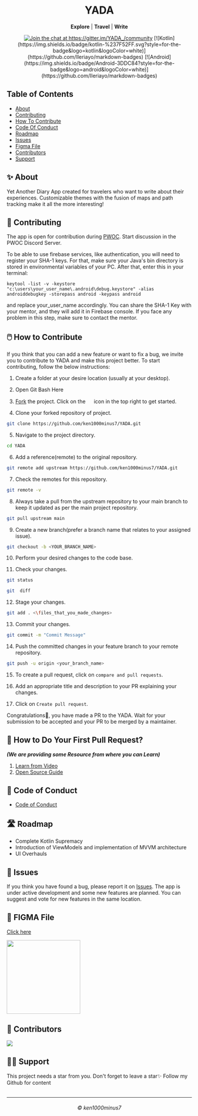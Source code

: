 <div align="center">
<h1 id="yada">YADA</h1>
<p><strong>Explore</strong> | <strong>Travel</strong> | <strong>Write</strong></p>
<p><a href="https://gitter.im/YADA_/community?utm_source=badge&amp;utm_medium=badge&amp;utm_campaign=pr-badge&amp;utm_content=badge"><img src="https://badges.gitter.im/YADA_/community.svg" alt="Join the chat at https://gitter.im/YADA_/community"></a>
 [![Kotlin](https://img.shields.io/badge/kotlin-%237F52FF.svg?style=for-the-badge&logo=kotlin&logoColor=white)](https://github.com/Ileriayo/markdown-badges)
 [![Android](https://img.shields.io/badge/Android-3DDC84?style=for-the-badge&logo=android&logoColor=white)](https://github.com/Ileriayo/markdown-badges)
</p>
</div>


## Table of Contents

- [About](#about)
- [Contributing](#contributing)
- [How To Contribute](#howto)
- [Code Of Conduct](#coc)
- [Roadmap](#roadmap)
- [Issues](#issues)
- [Figma File](#figma)
- [Contributors](#contribs)
- [Support](#support)

<a name="about"></a>
## ✨ About

Yet Another Diary App created for travelers who want to write about their experiences. Customizable themes with the fusion of maps and path tracking make it all the more interesting! 

<a name="contributing"></a>
## 🤝 Contributing

The app is open for contribution during [PWOC](https://pwoc.vercel.app/). Start discussion in the PWOC Discord Server. 

To be able to use firebase services, like authentication, you will need to register your SHA-1 keys.
For that, make sure your Java's bin directory is stored in environmental variables of your PC. 
After that, enter this in your terminal:
```
keytool -list -v -keystore "c:\users\your_user_name\.android\debug.keystore" -alias androiddebugkey -storepass android -keypass android 
```
 and replace  your_user_name accordingly.
You can share the SHA-1 Key with your mentor, and they will add it in Firebase console.
If you face any problem in this step, make sure to contact the mentor.

<a name="howto"></a>
## 🖱️ How to Contribute 

If you think that you can add a new feature or want to fix a bug, we invite you to contribute to YADA and make this project better. To start contributing, follow the below instructions:

1. Create a folder at your desire location (usually at your desktop).

2. Open Git Bash Here


3. [Fork](https://github.com/ken1000minus7/YADA) the project. Click on the <a href="https://github.com/ken1000minus7/YADA/fork"><img src="https://i.imgur.com/G4z1kEe.png" height="15" width="15"></a> icon in the top right to get started.

4. Clone your forked repository of project.

```bash
git clone https://github.com/ken1000minus7/YADA.git
```

5. Navigate to the project directory.

```bash
cd YADA
```

6. Add a reference(remote) to the original repository.

```bash
git remote add upstream https://github.com/ken1000minus7/YADA.git
```

7. Check the remotes for this repository.

```bash
git remote -v
```

8. Always take a pull from the upstream repository to your main branch to keep it updated as per the main project repository.

```bash
git pull upstream main
```

9. Create a new branch(prefer a branch name that relates to your assigned issue).

```bash
git checkout -b <YOUR_BRANCH_NAME>
```

10. Perform your desired changes to the code base.

11. Check your changes.

```bash
git status
```

```bash
git  diff
```

12. Stage your changes.

```bash
git add . <\files_that_you_made_changes>
```

13. Commit your changes.

```bash
git commit -m "Commit Message"
```

14. Push the committed changes in your feature branch to your remote repository.

```bash
git push -u origin <your_branch_name>
```

15. To create a pull request, click on `compare and pull requests`.

16. Add an appropriate title and description to your PR explaining your changes.

17. Click on `Create pull request`.

Congratulations🎉, you have made a PR to the YADA.
Wait for your submission to be accepted and your PR to be merged by a maintainer.

## 🫴 How to Do Your First Pull Request?  
   ***(We are providing some Resource from where you can Learn)***

1. [Learn from Video](https://www.youtube.com/watch?v=nkuYH40cjo4)
2. [Open Source Guide](https://opensource.guide/how-to-contribute/)

<a name="coc"></a>
## 🤵 Code of Conduct

- [Code of Conduct](CODE_OF_CONDUCT.md)

<a name="roadmap"></a>
## 🛣️ Roadmap

- Complete Kotlin Supremacy
- Introduction of ViewModels and implementation of MVVM architecture
- UI Overhauls

<a name="issues"></a>
## 🐛 Issues

If you think you have found a bug, please report it on [Issues](https://github.com/ken1000minus7/YADA/issues). The app is under active development and some new features are planned. You can suggest and vote for new features in the same location.

<a name="figma"></a>
## 🎨 FIGMA File

[Click here](https://www.figma.com/file/VVNKBMvON3t4gZXpNpDNeS/first-page?node-id=0%3A1&t=xcpMwzDkU5J449RP-1)

<img src="https://user-images.githubusercontent.com/78747188/144723438-c91a196a-d486-4f79-adaa-57d91a172052.png" width=200>

<a name="contribs"></a>
## 🙌 Contributors 

<a href="https://github.com/ken1000minus7/YADA/graphs/contributors">
  <img src="https://contrib.rocks/image?repo=ken1000minus7/YADA" />
</a>

<a name="support"></a>
## 🙏🏽 Support

This project needs a star️ from you. Don't forget to leave a star✨
Follow my Github for content
<br>
<br>
<hr>
<h6 align="center">© ken1000minus7
<br>
 

